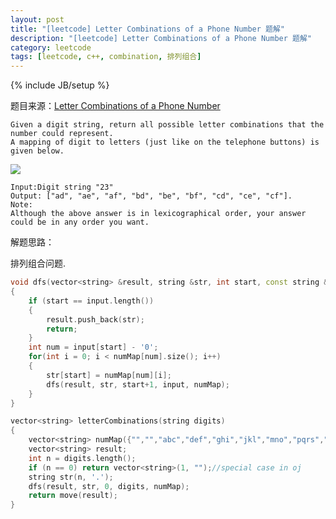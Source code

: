 ```yaml
---
layout: post
title: "[leetcode] Letter Combinations of a Phone Number 题解"
description: "[leetcode] Letter Combinations of a Phone Number 题解"
category: leetcode 
tags: [leetcode, c++, combination, 排列组合]
---
```

{% include JB/setup %}


题目来源：[Letter Combinations of a Phone Number](https://oj.leetcode.com/problems/letter-combinations-of-a-phone-number/)

>
	Given a digit string, return all possible letter combinations that the number could represent.
	A mapping of digit to letters (just like on the telephone buttons) is given below.
![](http://upload.wikimedia.org/wikipedia/commons/thumb/7/73/Telephone-keypad2.svg/200px-Telephone-keypad2.svg.png)
>
	Input:Digit string "23"
	Output: ["ad", "ae", "af", "bd", "be", "bf", "cd", "ce", "cf"].
	Note:
	Although the above answer is in lexicographical order, your answer could be in any order you want.

解题思路：

排列组合问题.

```cpp
void dfs(vector<string> &result, string &str, int start, const string &input, const vector<string> &numMap)
{
    if (start == input.length())
    {
        result.push_back(str);
        return;
    }
    int num = input[start] - '0';
    for(int i = 0; i < numMap[num].size(); i++)
    {
        str[start] = numMap[num][i];
        dfs(result, str, start+1, input, numMap);
    }
}

vector<string> letterCombinations(string digits)
{
    vector<string> numMap({"","","abc","def","ghi","jkl","mno","pqrs","tuv","wxyz"});
    vector<string> result;
    int n = digits.length();
    if (n == 0) return vector<string>(1, "");//special case in oj
    string str(n, '.');
    dfs(result, str, 0, digits, numMap);
    return move(result);
}
```
 
